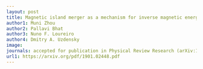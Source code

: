 ```yaml
---
layout: post
title: Magnetic island merger as a mechanism for inverse magnetic energy transfer (2019)
author1: Muni Zhou
author2: Pallavi Bhat
author3: Nuno F. Loureiro
author4: Dmitry A. Uzdensky 
image: 
journals: accepted for publication in Physical Review Research (arXiv:1901.02448)
url1: https://arxiv.org/pdf/1901.02448.pdf
---
```


